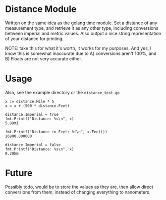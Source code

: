 Distance Module
===============

Written on the same idea as the golang time module.  Set a distance of any
measurement type, and retrieve it as any other type, including conversions
between imperial and metric values.  Also output a nice string representation
of your distance for printing.

NOTE: take this for what it's worth, it works for my purposes.  And yes, 
I know this is somewhat inaccurate due to A) conversions aren't 100%, and
B) Floats are not very accurate either.

# Usage
Also, see the example directory or the `distance_test.go`
```
x := distance.Mile * 5
x = x + (500 * distance.Feet)

distance.Imperial = true
fmt.Printf("Distance: %s\n", x)
5.09mi

fmt.Printf("Distance in Feet: %f\n", x.Feet())
26900.000000

distance.Imperial = false
fmt.Printf("Distance: %s\n", x)
8.20km
```

# Future
Possibly todo, would be to store the values as they are, then allow direct
conversions from them, instead of changing everything to nanometers.
